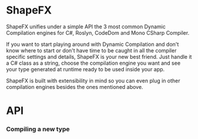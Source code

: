 # ShapeFX

ShapeFX unifies under a simple API the 3 most common Dynamic Compilation engines for C#, Roslyn, CodeDom and Mono CSharp Compiler.

If you want to start playing around with Dynamic Compilation and don't know where to start or don't have time to be caught in all the compiler specific settings and details, ShapeFX is your new best friend. Just handle it a C# class as a string, choose the compilation engine you want and see your type generated at runtime ready to be used inside your app.

ShapeFX is built with extensibility in mind so you can even plug in other compilation engines besides the ones mentioned above. 

# API
<h3>Compiling a new type</h3>

